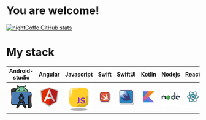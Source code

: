 # You are welcome!

[![nightCoffe GitHub stats](https://github-readme-stats.vercel.app/api?username=Alexander-Sobolev&show_icons=true&theme=radical)](https://github.com/nightCoffe/github-readme-stats)




# My stack


|              Android-studio               | Angular |                Javascript                 | Swift | SwiftUI |             Kotlin             |               Nodejs               |                React                |               Webstorm                |             Telegram              |
|:-------------------------------:|:----:|:-------------------------------------:|:------:|:--------:|:-------------------------------:|:-----------------------------------------:|:-------------------------------------------:|:-------------------------------------------:|:---------------------------------:|
| ![Android-studio](/Android-studio.png) | ![Angular](/Angular.png) | ![Javascript](/Javascript.png) | ![Swift](/Swift.png) | ![SwiftUI](/SwiftUI.png) | ![Kotlin](/Kotlin.png) | ![Nodejs](/Nodejs.png) | ![React](/React.png) | ![Webstorm](/Webstorm.png) | ![Telegram](/images/Telegram.png) |
